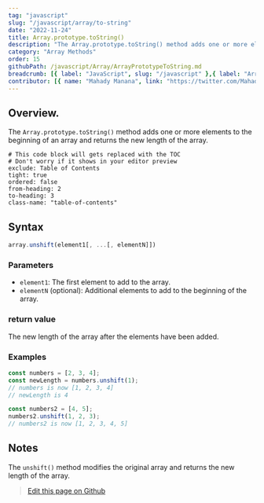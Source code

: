 ```yaml
---
tag: "javascript"
slug: "/javascript/array/to-string"
date: "2022-11-24"
title: Array.prototype.toString()
description: "The Array.prototype.toString() method adds one or more elements to the beginning of an array and returns the new length of the array."
category: "Array Methods"
order: 15
githubPath: /javascript/Array/ArrayPrototypeToString.md
breadcrumb: [{ label: "JavaScript", slug: "/javascript" },{ label: "Array Methods", slug: "/javascript/array" }]
contributor: [{ name: "Mahady Manana", link: "https://twitter.com/MahadyManana" }]
---
```




## Overview.

The `Array.prototype.toString()` method adds one or more elements to the beginning of an array and returns the new length of the array.


```toc
# This code block will gets replaced with the TOC
# Don't worry if it shows in your editor preview
exclude: Table of Contents
tight: true
ordered: false
from-heading: 2
to-heading: 3
class-name: "table-of-contents"
```


## Syntax

```javascript
array.unshift(element1[, ...[, elementN]])
```

### Parameters

- `element1`: The first element to add to the array.
- `elementN` (optional): Additional elements to add to the beginning of the array.

### return value

The new length of the array after the elements have been added.

### Examples

```javascript
const numbers = [2, 3, 4];
const newLength = numbers.unshift(1);
// numbers is now [1, 2, 3, 4]
// newLength is 4

const numbers2 = [4, 5];
numbers2.unshift(1, 2, 3);
// numbers2 is now [1, 2, 3, 4, 5]
```


## Notes

The `unshift()` method modifies the original array and returns the new length of the array.


> <a href="https://github.com/mahady-manana/betatuto-docs/tree/main/docs/javascript/Array/ArrayPrototypeToString.md" target="_blank">Edit this page on Github</a>


